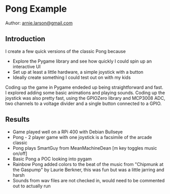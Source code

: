 # Pong Example

Author: arnie.larson@gmail.com

## Introduction

I create a few quick versions of the classic Pong because 

- Explore the Pygame library and see how quickly I could spin up an interactive UI 
- Set up at least a little hardware, a simple joystick with a button 
- Ideally create something I could test out on with my kids

Coding up the game in Pygame endeded up being straightforward and fast.  I explored adding 
some basic animations and playing sounds.  Coding up the joystick was also pretty fast, 
using the GPIOZero library and MCP3008 ADC, two channels to a voltage divider and a single
button connected to a GPIO. 

## Results

- Game played well on a RPi 400 with Debian Bullseye
- Pong - 2 player game with one joystick is a facsimile of the arcade classic
- Pong plays SmartGuy from MeanMachineDean [m key toggles music on/off]
- Basic Pong a POC looking into pygam
- Rainbow Pong added colors to the beat of the music from "Chipmunk at the Gaspump" by Laurie Berkner, this was fun but was a little jarring and harsh
- Sounds from wav files are not checked in, would need to be commented out to actually run